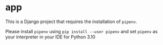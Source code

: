 # app

This is a Django project that requires the installation of `pipenv`.

Please install `pipenv` using `pip install --user pipenv` and set `pipenv` as your interpreter in your IDE for Python 3.10

